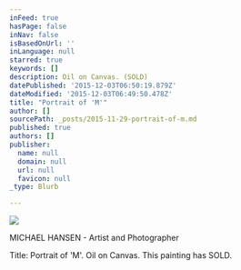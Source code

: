```yaml
---
inFeed: true
hasPage: false
inNav: false
isBasedOnUrl: ''
inLanguage: null
starred: true
keywords: []
description: Oil on Canvas. (SOLD)
datePublished: '2015-12-03T06:50:19.879Z'
dateModified: '2015-12-03T06:49:50.478Z'
title: "Portrait of 'M'"
author: []
sourcePath: _posts/2015-11-29-portrait-of-m.md
published: true
authors: []
publisher:
  name: null
  domain: null
  url: null
  favicon: null
_type: Blurb

---
```

![](https://the-grid-user-content.s3-us-west-2.amazonaws.com/f990b5a7-9f03-4268-8f6d-de0a7412dde6.jpg)

MICHAEL HANSEN - Artist and Photographer

Title:  Portrait of 'M'.  Oil on Canvas.  This painting has SOLD.